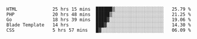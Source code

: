 
<!--START_SECTION:waka-->

```text
HTML             25 hrs 15 mins  ██████▒░░░░░░░░░░░░░░░░░░   25.79 %
PHP              20 hrs 48 mins  █████▒░░░░░░░░░░░░░░░░░░░   21.25 %
Go               18 hrs 39 mins  ████▓░░░░░░░░░░░░░░░░░░░░   19.06 %
Blade Template   14 hrs          ███▓░░░░░░░░░░░░░░░░░░░░░   14.30 %
CSS              5 hrs 57 mins   █▓░░░░░░░░░░░░░░░░░░░░░░░   06.09 %
```

<!--END_SECTION:waka-->
